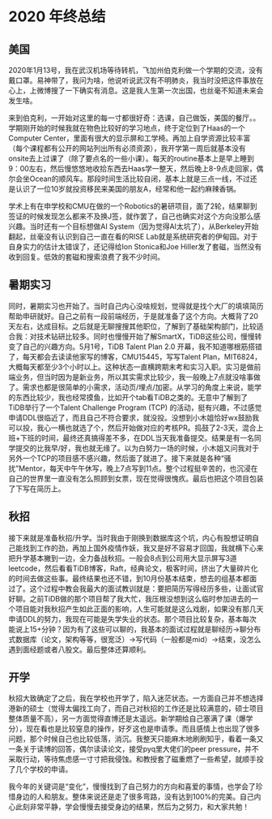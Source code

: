 # 2020 年终总结


## 美国
2020年1月13号，我在武汉机场等待转机，飞加州伯克利做一个学期的交流，没有戴口罩。易神带了，我问为啥，他说听说武汉有不明肺炎，我当时没把这件事放在心上，上微博搜了一下确实有消息。这是我人生第一次出国，也丝毫不知道未来会发生啥。

来到伯克利，一开始对这里的每一寸都很好奇：选课，自己做饭，美国的餐厅。。学期刚开始的时候我就在物色比较好的学习地点，终于定位到了Haas的一个Computer Center，里面有很大的显示屏和工学椅。再加上自学资源比较丰富（每个课程都有公开的网站列出所有必须资源），我开学第一周后就基本没有onsite去上过课了（除了要点名的一些小课）。每天的routine基本上是早上睡到9：00左右，然后慢悠悠地收拾东西去Haas学一整天，然后晚上8-9点走回家，偶尔会坐Ocean的顺风车。那段时间生活比较自闭，基本上就是三点一线，不过还是认识了一位10岁就投资移民来美国的朋友A，经常和他一起约麻辣香锅。

学术上有在申学校和CMU在做的一个Robotics的暑研项目，面了2轮，结果聊到签证的时候发现怎么都来不及换J签，就作罢了，自己也确实对这个方向没那么感兴趣。当时还有一个目标想做AI System（因为觉得AI太坑了），从Berkeley开始翻起，丝毫没有认识到自己一直在看的RISE Lab就是系统研究者的伊甸园。对于自身实力的估计太错误了，还记得给Ion Stonica和Joe Hiller发了套磁，当然没有收到回复。低效的套磁和搜索浪费了我不少时间。

## 暑期实习
同时，暑期实习也开始了。当时自己内心没啥规划，觉得就是找个大厂的填填简历帮助申研就好。自己之前有一段前端经历，于是就准备了这个方向。大概背了20天左右，达成目标。之后就是无聊搜搜其他职位，了解到了基础架构部门，比较适合我：对技术钻研比较多。同时也慢慢开始了解SmartX，TiDB这些公司，慢慢转变了自己的兴趣方向。5月1号，TiDB Talent Plan 2.0 开幕，我不知道哪根筋搭错了，每天都会去读读他家写的博客，CMU15445，写写Talent Plan，MIT6824，大概每天都至少3个小时以上。这种状态一直横跨期末考和实习入职。实习是做前端业务，但当时因为是新业务，所以其实需求比较少，我一般晚上7点就没啥事做了。需求也都是很简单的小需求，活动页/埋点/加密。从学习的角度上来说，能学的东西比较少，我也经常摸鱼，比如开个tab看TiDB之类的。无意中了解到了TiDB举行了一个Talent Challenge Program (TCP) 的活动，挺有兴趣，不过感觉申请DDL很临近了，而且自己不符合要求，就没投。没想到小木姐恰好wx鼓励我可以投，我心一横也就选了个，然后开始做对应的考核PR。捣鼓了2-3天，混合上班+下班的时间，最终还真搞得差不多，在DDL当天我准备提交。结果是有一名同学提交的比我早/好，我也就无缘了。以为白努力一场的时候，小木姐又问我对于另外一个TCP的项目感不感兴趣，然后面了就进了。接下来就是各种“骚扰”Mentor，每天中午午休写，晚上7点写到11点。整个过程挺辛苦的，也沉浸在自己的世界里一直没有怎么照顾到女票，现在觉得很愧疚。最后也把这个项目包装了下写在简历上。

## 秋招
接下来就是准备秋招/升学。当时我由于刚换到数据库这个坑，内心有股想证明自己能找到工作的劲，再加上国外疫情作妖，我又是好不容易才回国，我就横下心来把升学基本撇到一边，全力备战秋招。一般会8点到公司用大显示屏写3道leetcode，然后看看TiDB博客，Raft，经典论文，极客时间，挤出了大量碎片化的时间去做这些事。最终结果也还不错，到10月份基本结束，想去的组基本都面过了。这个过程中教会我最大的面试教训就是：要把简历写得经历多些，让面试官好聊。之前TiDB做的那个项目帮了我大忙，我压根没想到这么临时参加进去的一个项目能对我秋招产生如此正面的影响，人生可能就是这么戏剧，如果没有那几天申请DDL的努力，我现在可能是失学失业的状态。那个项目比较复杂，基本每次能说上15+分钟？因为有了这些可以聊的，我基本的面试过程就是聊经历->聊分布式数据库（论文，架构等等，很宽泛）->写代码（一般都是mid）->结束，没怎么遇到面经题或者八股文。最后整体还算顺利。

## 开学
秋招大致确定了之后，我在学校也开学了，陷入迷茫状态。一方面自己并不想选择港新的硕士（觉得太偏找工向了，而自己对秋招的工作还是比较满意的，硕士项目整体质量不高），另一方面觉得直博还是太遥远。新学期给自己塞满了课（爆学分），现在看也是比较窒息的操作，好歹这也是申请季。而且感情上也出现了很多问题，那个时候自己也比较低落，消沉。我整天只能麻木地刷刷知乎，看着一条又一条关于读博的回答，偶尔读读论文，接受pyq里大佬们的peer pressure，并不采取行动，等待焦虑感一寸寸把我侵蚀。和教授套了磁重燃了一些希望，就顺手投了几个学校的申请。

我今年的关键词是“变化”，慢慢找到了自己努力的方向和喜爱的事情，也学会了珍惜身边的人和朋友。整体来说还是走了很多弯路，没有达到100%的完美。自己内心此刻非常平静，学会慢慢去接受身边的结果，然后为之努力，和大家共勉！